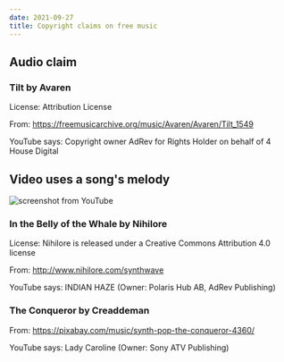 ```yaml
---
date: 2021-09-27
title: Copyright claims on free music
---
```


## Audio claim

### Tilt by Avaren

License: Attribution License

From: https://freemusicarchive.org/music/Avaren/Avaren/Tilt_1549

YouTube says: Copyright owner AdRev for Rights Holder on behalf of 4 House Digital


## Video uses a song's melody

![screenshot from YouTube](video_uses_a_songs_melody.png)
### In the Belly of the Whale by Nihilore

License: Nihilore is released under a Creative Commons Attribution 4.0 license

From: http://www.nihilore.com/synthwave

YouTube says: INDIAN HAZE (Owner: Polaris Hub AB, AdRev Publishing)

### The Conqueror by Creaddeman

From: https://pixabay.com/music/synth-pop-the-conqueror-4360/

YouTube says: Lady Caroline (Owner: Sony ATV Publishing)

